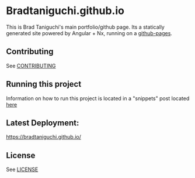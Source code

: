 # Bradtaniguchi.github.io

This is Brad Taniguchi's main portfolio/github page. Its a statically generated site powered by Angular + Nx, running on a [github-pages](https://pages.github.com/).

## Contributing

See [CONTRIBUTING](./CONTRIBUTING.md)

## Running this project

Information on how to run this project is located in a "snippets" post located [here](./static/snippets/running-this-project.md)

## Latest Deployment:

https://bradtaniguchi.github.io/

## License

See [LICENSE](./LICENSE)
